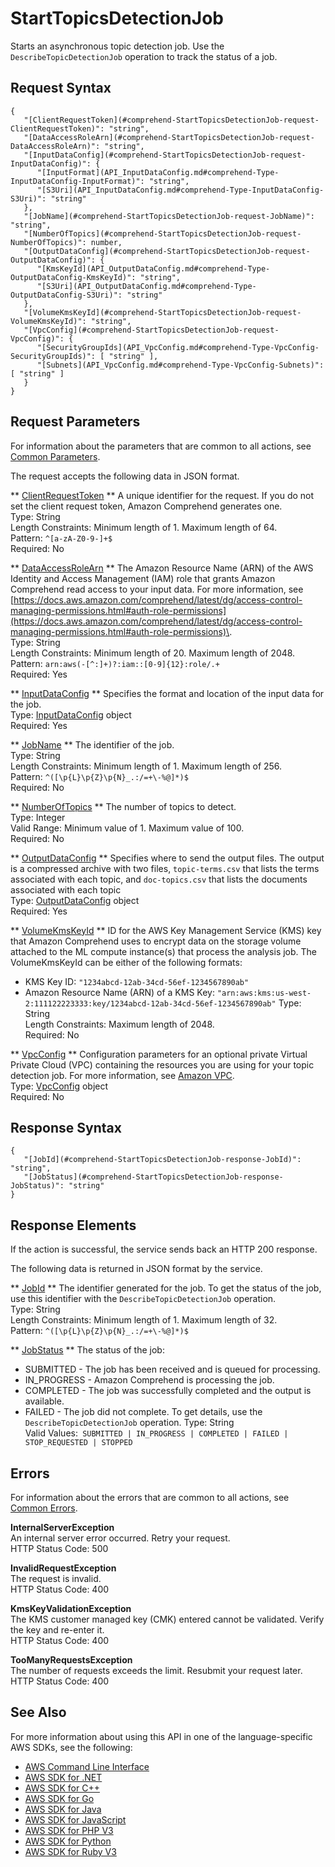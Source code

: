 # StartTopicsDetectionJob<a name="API_StartTopicsDetectionJob"></a>

Starts an asynchronous topic detection job\. Use the `DescribeTopicDetectionJob` operation to track the status of a job\.

## Request Syntax<a name="API_StartTopicsDetectionJob_RequestSyntax"></a>

```
{
   "[ClientRequestToken](#comprehend-StartTopicsDetectionJob-request-ClientRequestToken)": "string",
   "[DataAccessRoleArn](#comprehend-StartTopicsDetectionJob-request-DataAccessRoleArn)": "string",
   "[InputDataConfig](#comprehend-StartTopicsDetectionJob-request-InputDataConfig)": { 
      "[InputFormat](API_InputDataConfig.md#comprehend-Type-InputDataConfig-InputFormat)": "string",
      "[S3Uri](API_InputDataConfig.md#comprehend-Type-InputDataConfig-S3Uri)": "string"
   },
   "[JobName](#comprehend-StartTopicsDetectionJob-request-JobName)": "string",
   "[NumberOfTopics](#comprehend-StartTopicsDetectionJob-request-NumberOfTopics)": number,
   "[OutputDataConfig](#comprehend-StartTopicsDetectionJob-request-OutputDataConfig)": { 
      "[KmsKeyId](API_OutputDataConfig.md#comprehend-Type-OutputDataConfig-KmsKeyId)": "string",
      "[S3Uri](API_OutputDataConfig.md#comprehend-Type-OutputDataConfig-S3Uri)": "string"
   },
   "[VolumeKmsKeyId](#comprehend-StartTopicsDetectionJob-request-VolumeKmsKeyId)": "string",
   "[VpcConfig](#comprehend-StartTopicsDetectionJob-request-VpcConfig)": { 
      "[SecurityGroupIds](API_VpcConfig.md#comprehend-Type-VpcConfig-SecurityGroupIds)": [ "string" ],
      "[Subnets](API_VpcConfig.md#comprehend-Type-VpcConfig-Subnets)": [ "string" ]
   }
}
```

## Request Parameters<a name="API_StartTopicsDetectionJob_RequestParameters"></a>

For information about the parameters that are common to all actions, see [Common Parameters](CommonParameters.md)\.

The request accepts the following data in JSON format\.

 ** [ClientRequestToken](#API_StartTopicsDetectionJob_RequestSyntax) **   <a name="comprehend-StartTopicsDetectionJob-request-ClientRequestToken"></a>
A unique identifier for the request\. If you do not set the client request token, Amazon Comprehend generates one\.  
Type: String  
Length Constraints: Minimum length of 1\. Maximum length of 64\.  
Pattern: `^[a-zA-Z0-9-]+$`   
Required: No

 ** [DataAccessRoleArn](#API_StartTopicsDetectionJob_RequestSyntax) **   <a name="comprehend-StartTopicsDetectionJob-request-DataAccessRoleArn"></a>
The Amazon Resource Name \(ARN\) of the AWS Identity and Access Management \(IAM\) role that grants Amazon Comprehend read access to your input data\. For more information, see [https://docs.aws.amazon.com/comprehend/latest/dg/access-control-managing-permissions.html#auth-role-permissions](https://docs.aws.amazon.com/comprehend/latest/dg/access-control-managing-permissions.html#auth-role-permissions)\.  
Type: String  
Length Constraints: Minimum length of 20\. Maximum length of 2048\.  
Pattern: `arn:aws(-[^:]+)?:iam::[0-9]{12}:role/.+`   
Required: Yes

 ** [InputDataConfig](#API_StartTopicsDetectionJob_RequestSyntax) **   <a name="comprehend-StartTopicsDetectionJob-request-InputDataConfig"></a>
Specifies the format and location of the input data for the job\.  
Type: [InputDataConfig](API_InputDataConfig.md) object  
Required: Yes

 ** [JobName](#API_StartTopicsDetectionJob_RequestSyntax) **   <a name="comprehend-StartTopicsDetectionJob-request-JobName"></a>
The identifier of the job\.  
Type: String  
Length Constraints: Minimum length of 1\. Maximum length of 256\.  
Pattern: `^([\p{L}\p{Z}\p{N}_.:/=+\-%@]*)$`   
Required: No

 ** [NumberOfTopics](#API_StartTopicsDetectionJob_RequestSyntax) **   <a name="comprehend-StartTopicsDetectionJob-request-NumberOfTopics"></a>
The number of topics to detect\.  
Type: Integer  
Valid Range: Minimum value of 1\. Maximum value of 100\.  
Required: No

 ** [OutputDataConfig](#API_StartTopicsDetectionJob_RequestSyntax) **   <a name="comprehend-StartTopicsDetectionJob-request-OutputDataConfig"></a>
Specifies where to send the output files\. The output is a compressed archive with two files, `topic-terms.csv` that lists the terms associated with each topic, and `doc-topics.csv` that lists the documents associated with each topic  
Type: [OutputDataConfig](API_OutputDataConfig.md) object  
Required: Yes

 ** [VolumeKmsKeyId](#API_StartTopicsDetectionJob_RequestSyntax) **   <a name="comprehend-StartTopicsDetectionJob-request-VolumeKmsKeyId"></a>
ID for the AWS Key Management Service \(KMS\) key that Amazon Comprehend uses to encrypt data on the storage volume attached to the ML compute instance\(s\) that process the analysis job\. The VolumeKmsKeyId can be either of the following formats:  
+ KMS Key ID: `"1234abcd-12ab-34cd-56ef-1234567890ab"` 
+ Amazon Resource Name \(ARN\) of a KMS Key: `"arn:aws:kms:us-west-2:111122223333:key/1234abcd-12ab-34cd-56ef-1234567890ab"` 
Type: String  
Length Constraints: Maximum length of 2048\.  
Required: No

 ** [VpcConfig](#API_StartTopicsDetectionJob_RequestSyntax) **   <a name="comprehend-StartTopicsDetectionJob-request-VpcConfig"></a>
Configuration parameters for an optional private Virtual Private Cloud \(VPC\) containing the resources you are using for your topic detection job\. For more information, see [Amazon VPC](https://docs.aws.amazon.com/vpc/latest/userguide/what-is-amazon-vpc.html)\.   
Type: [VpcConfig](API_VpcConfig.md) object  
Required: No

## Response Syntax<a name="API_StartTopicsDetectionJob_ResponseSyntax"></a>

```
{
   "[JobId](#comprehend-StartTopicsDetectionJob-response-JobId)": "string",
   "[JobStatus](#comprehend-StartTopicsDetectionJob-response-JobStatus)": "string"
}
```

## Response Elements<a name="API_StartTopicsDetectionJob_ResponseElements"></a>

If the action is successful, the service sends back an HTTP 200 response\.

The following data is returned in JSON format by the service\.

 ** [JobId](#API_StartTopicsDetectionJob_ResponseSyntax) **   <a name="comprehend-StartTopicsDetectionJob-response-JobId"></a>
The identifier generated for the job\. To get the status of the job, use this identifier with the `DescribeTopicDetectionJob` operation\.  
Type: String  
Length Constraints: Minimum length of 1\. Maximum length of 32\.  
Pattern: `^([\p{L}\p{Z}\p{N}_.:/=+\-%@]*)$` 

 ** [JobStatus](#API_StartTopicsDetectionJob_ResponseSyntax) **   <a name="comprehend-StartTopicsDetectionJob-response-JobStatus"></a>
The status of the job:   
+ SUBMITTED \- The job has been received and is queued for processing\.
+ IN\_PROGRESS \- Amazon Comprehend is processing the job\.
+ COMPLETED \- The job was successfully completed and the output is available\.
+ FAILED \- The job did not complete\. To get details, use the `DescribeTopicDetectionJob` operation\.
Type: String  
Valid Values:` SUBMITTED | IN_PROGRESS | COMPLETED | FAILED | STOP_REQUESTED | STOPPED` 

## Errors<a name="API_StartTopicsDetectionJob_Errors"></a>

For information about the errors that are common to all actions, see [Common Errors](CommonErrors.md)\.

 **InternalServerException**   
An internal server error occurred\. Retry your request\.  
HTTP Status Code: 500

 **InvalidRequestException**   
The request is invalid\.  
HTTP Status Code: 400

 **KmsKeyValidationException**   
The KMS customer managed key \(CMK\) entered cannot be validated\. Verify the key and re\-enter it\.  
HTTP Status Code: 400

 **TooManyRequestsException**   
The number of requests exceeds the limit\. Resubmit your request later\.  
HTTP Status Code: 400

## See Also<a name="API_StartTopicsDetectionJob_SeeAlso"></a>

For more information about using this API in one of the language\-specific AWS SDKs, see the following:
+  [AWS Command Line Interface](https://docs.aws.amazon.com/goto/aws-cli/comprehend-2017-11-27/StartTopicsDetectionJob) 
+  [AWS SDK for \.NET](https://docs.aws.amazon.com/goto/DotNetSDKV3/comprehend-2017-11-27/StartTopicsDetectionJob) 
+  [AWS SDK for C\+\+](https://docs.aws.amazon.com/goto/SdkForCpp/comprehend-2017-11-27/StartTopicsDetectionJob) 
+  [AWS SDK for Go](https://docs.aws.amazon.com/goto/SdkForGoV1/comprehend-2017-11-27/StartTopicsDetectionJob) 
+  [AWS SDK for Java](https://docs.aws.amazon.com/goto/SdkForJava/comprehend-2017-11-27/StartTopicsDetectionJob) 
+  [AWS SDK for JavaScript](https://docs.aws.amazon.com/goto/AWSJavaScriptSDK/comprehend-2017-11-27/StartTopicsDetectionJob) 
+  [AWS SDK for PHP V3](https://docs.aws.amazon.com/goto/SdkForPHPV3/comprehend-2017-11-27/StartTopicsDetectionJob) 
+  [AWS SDK for Python](https://docs.aws.amazon.com/goto/boto3/comprehend-2017-11-27/StartTopicsDetectionJob) 
+  [AWS SDK for Ruby V3](https://docs.aws.amazon.com/goto/SdkForRubyV3/comprehend-2017-11-27/StartTopicsDetectionJob) 